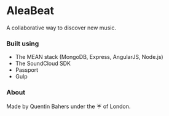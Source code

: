 # AleaBeat

A collaborative way to discover new music.

### Built using

- The MEAN stack (MongoDB, Express, AngularJS, Node.js)
- The SoundCloud SDK
- Passport
- Gulp

### About

Made by Quentin Bahers under the :umbrella: of London.